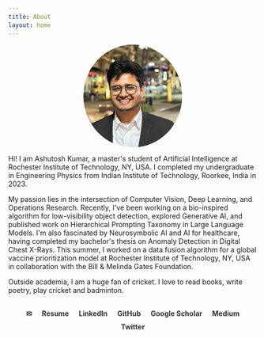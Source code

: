 ```yaml
---
title: About
layout: home
---
```


<img src="/assets/DP1.jpg" alt="Profile Picture" style="width: 200px; border-radius: 50%; display: block; margin: 0 auto;">

Hi! I am Ashutosh Kumar, a master's student of Artificial Intelligence at Rochester Institute of Technology, NY, USA. I completed my undergraduate in Engineering Physics from Indian Institute of Technology, Roorkee, India in 2023.

My passion lies in the intersection of Computer Vision, Deep Learning, and Operations Research. Recently, I've been working on a bio-inspired algorithm for low-visibility object detection, explored Generative AI, and published work on Hierarchical Prompting Taxonomy in Large Language Models. I'm also fascinated by Neurosymbolic AI and AI for healthcare, having completed my bachelor's thesis on Anomaly Detection in Digital Chest X-Rays. This summer, I worked on a data fusion algorithm for a global vaccine prioritization model at Rochester Institute of Technology, NY, USA in collaboration with the Bill & Melinda Gates Foundation. 

Outside academia, I am a huge fan of cricket. I love to read books, write poetry, play cricket and badminton.

<style>
  .social-links {
    display: flex;
    justify-content: center;
    flex-wrap: wrap;
    margin-top: 30px;
  }
  .social-link {
    margin: 0 10px 10px;
    text-decoration: none;
    color: #333;
    font-weight: bold;
  }
  .social-link:hover {
    text-decoration: underline;
  }
</style>

<div class="social-links">
  <a href="mailto:ak1825@rit.edu" class="social-link email-link" title="Email me">✉</a>
  <a href="https://drive.google.com/drive/u/1/folders/1dBA3fQHeeIlifONIuSzaO_WFGTCpyiu5" class="social-link" target="_blank">Resume</a>
  <a href="https://www.linkedin.com/in/ashutoshkumar1069/" class="social-link" target="_blank">LinkedIn</a>
  <a href="https://github.com/ashu1069" class="social-link" target="_blank">GitHub</a>
  <a href="https://scholar.google.com/citations?hl=en&authuser=1&user=4iXjBjoAAAAJ" class="social-link" target="_blank">Google Scholar</a>
  <a href="https://medium.com/@ashu1069" class="social-link" target="_blank">Medium</a>
  <a href="https://twitter.com/ashu_1069" class="social-link" target="_blank">Twitter</a>
</div>